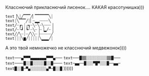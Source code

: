 
Класснючий прикласнючий лисенок.... КАКАЯ красотунишка)))

```text▕╲┊╱▔▔▔╱▏▔▔▔▔▔▔╲┊```  
 ```text┊╲▔▔▔╱┊▏┈▂▂┈┈┈┈╲```  
 ```text╱┈┏╮┊╭┓┈╲┈╲┈╲┈┈┈▕```  
 ```text╱┈╰┛┊┗╯┈╲┈▕┈▕▂╱┈▕```  
 ```text╱╱╲┈┊┈╱╲╲┈▕┈┈┈┈┈╱```  
 ```text┊┊┊╲▆╱┊┊┊┊┊╲▂▂▂╱┊```


А это твой немножечко не класснючий медвежонок))))

```text───▄▀▀▀▄▄▄▄▄▄▄▀▀▀▄───```
```text───█▒▒░░░░░░░░░▒▒█───```
```text────█░░█░░░░░█░░█────```
```text─▄▄──█░░░▀█▀░░░█──▄▄─```
```text█░░█─▀▄░░░░░░░▄▀─█░░█```
))))))